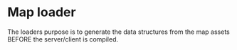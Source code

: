 # Map loader

The loaders purpose is to generate the data structures from the map assets BEFORE the server/client is compiled.
